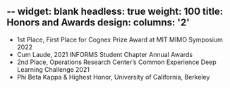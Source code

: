 
--
widget: blank
headless: true
weight: 100
title: Honors and Awards
design:
  columns: '2'
---
- 1st Place, First Place for Cognex Prize Award at MIT MIMO Symposium 2022
- Cum Laude, 2021 INFORMS Student Chapter Annual Awards
- 2nd Place, Operations Research Center’s Common Experience Deep Learning Challenge 2021
- Phi Beta Kappa & Highest Honor, University of California, Berkeley
